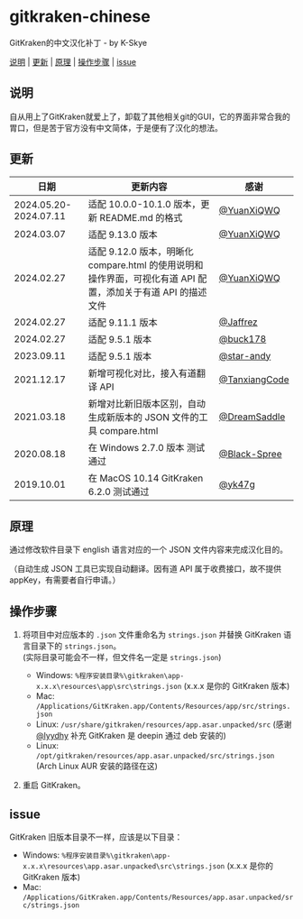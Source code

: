 # gitkraken-chinese

GitKraken的中文汉化补丁 - by K-Skye

[说明](#说明) | [更新](#更新) | [原理](#原理) | [操作步骤](#操作步骤) | [issue](#issue)

## 说明

自从用上了GitKraken就爱上了，卸载了其他相关git的GUI，它的界面非常合我的胃口，但是苦于官方没有中文简体，于是便有了汉化的想法。

## 更新

| 日期                    | 更新内容                                                                   | 感谢                                               |
|-----------------------|------------------------------------------------------------------------|--------------------------------------------------|
| 2024.05.20-2024.07.11 | 适配 10.0.0-10.1.0 版本，更新 README.md 的格式                                   | [@YuanXiQWQ](https://github.com/YuanXiQWQ)       |
| 2024.03.07            | 适配 9.13.0 版本                                                           | [@YuanXiQWQ](https://github.com/YuanXiQWQ)       |
| 2024.02.27            | 适配 9.12.0 版本，明晰化 compare.html 的使用说明和操作界面，可视化有道 API 配置，添加关于有道 API 的描述文件 | [@YuanXiQWQ](https://github.com/YuanXiQWQ)       |
| 2024.02.27            | 适配 9.11.1 版本                                                           | [@Jaffrez](https://github.com/Jaffrez)           |
| 2024.02.27            | 适配 9.5.1 版本                                                            | [@buck178](https://github.com/buck178)           |
| 2023.09.11            | 适配 9.5.1 版本                                                            | [@star-andy](https://github.com/star-andy)       |
| 2021.12.17            | 新增可视化对比，接入有道翻译 API                                                     | [@TanxiangCode](https://github.com/TanxiangCode) |
| 2021.03.18            | 新增对比新旧版本区别，自动生成新版本的 JSON 文件的工具 compare.html                            | [@DreamSaddle](https://github.com/DreamSaddle)   |
| 2020.08.18            | 在 Windows 2.7.0 版本 测试通过                                                | [@Black-Spree](https://github.com/Black-Spree)   |
| 2019.10.01            | 在 MacOS 10.14 GitKraken 6.2.0 测试通过                                     | [@yk47g](https://github.com/yk47g)               |

## 原理

通过修改软件目录下 english 语言对应的一个 JSON 文件内容来完成汉化目的。

（自动生成 JSON 工具已实现自动翻译。因有道 API 属于收费接口，故不提供 appKey，有需要者自行申请。）

## 操作步骤

1. 将项目中对应版本的 `.json` 文件重命名为 `strings.json` 并替换 GitKraken 语言目录下的 `strings.json`。  
   (实际目录可能会不一样，但文件名一定是 `strings.json`)

    - Windows: `%程序安装目录%\gitkraken\app-x.x.x\resources\app\src\strings.json` (x.x.x 是你的 GitKraken 版本)
    - Mac: `/Applications/GitKraken.app/Contents/Resources/app/src/strings.json`
    - Linux: `/usr/share/gitkraken/resources/app.asar.unpacked/src` (感谢 [@lyydhy](https://github.com/lyydhy) 补充
      GitKraken 是 deepin 通过 deb 安装的)
    - Linux: `/opt/gitkraken/resources/app.asar.unpacked/src/strings.json` (Arch Linux AUR 安装的路径在这)

2. 重启 GitKraken。

## issue

GitKraken 旧版本目录不一样，应该是以下目录：

- Windows: `%程序安装目录%\gitkraken\app-x.x.x\resources\app.asar.unpacked\src\strings.json` (x.x.x 是你的 GitKraken
  版本)
- Mac: `/Applications/GitKraken.app/Contents/Resources/app.asar.unpacked/src/strings.json`
